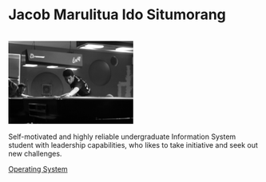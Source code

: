 <h1> Jacob Marulitua Ido Situmorang </h1>
<br>
<img src="profile.JPG" width="250">
<p> Self-motivated and highly reliable undergraduate Information System student with leadership capabilities, who likes to take initiative and seek out new challenges.</p>
<a href="https://jacobstmrg.github.io/os201/URLs/"> Operating System </a>
